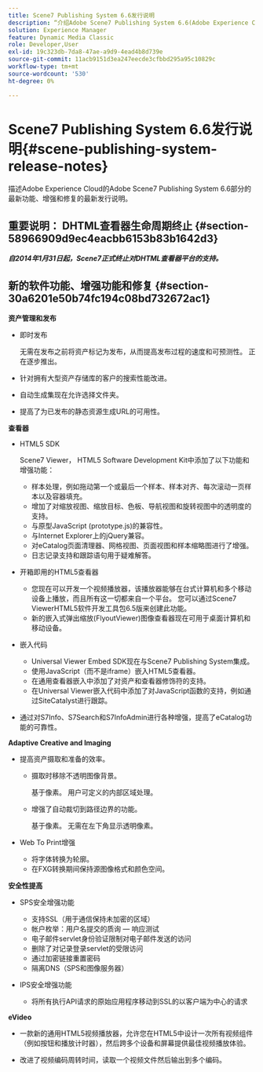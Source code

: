 ```yaml
---
title: Scene7 Publishing System 6.6发行说明
description: “介绍Adobe Scene7 Publishing System 6.6(Adobe Experience Cloud中Adobe Experience Manager解决方案的一部分)的最新功能、增强和修复的最新发行说明。”
solution: Experience Manager
feature: Dynamic Media Classic
role: Developer,User
exl-id: 19c323db-7da8-47ae-a9d9-4ead4b8d739e
source-git-commit: 11acb9151d3ea247eecde3cfbbd295a95c10829c
workflow-type: tm+mt
source-wordcount: '530'
ht-degree: 0%

---
```


# Scene7 Publishing System 6.6发行说明{#scene-publishing-system-release-notes}

描述Adobe Experience Cloud的Adobe Scene7 Publishing System 6.6部分的最新功能、增强和修复的最新发行说明。

## 重要说明： DHTML查看器生命周期终止 {#section-58966909d9ec4eacbb6153b83b1642d3}

***自2014年1月31日起，Scene7正式终止对DHTML查看器平台的支持。***

## 新的软件功能、增强功能和修复 {#section-30a6201e50b74fc194c08bd732672ac1}

**资产管理和发布**

* 即时发布

   无需在发布之前将资产标记为发布，从而提高发布过程的速度和可预测性。 正在逐步推出。

* 针对拥有大型资产存储库的客户的搜索性能改进。
* 自动生成集现在允许选择文件夹。
* 提高了为已发布的静态资源生成URL的可用性。

**查看器**

* HTML5 SDK

   Scene7 Viewer， HTML5 Software Development Kit中添加了以下功能和增强功能：

   * 样本处理，例如拖动第一个或最后一个样本、样本对齐、每次滚动一页样本以及容器填充。
   * 增加了对缩放视图、缩放目标、色板、导航视图和旋转视图中的透明度的支持。
   * 与原型JavaScript (prototype.js)的兼容性。
   * 与Internet Explorer上的jQuery兼容。
   * 对eCatalog页面清理器、网格视图、页面视图和样本缩略图进行了增强。
   * 日志记录支持和跟踪语句用于疑难解答。

* 开箱即用的HTML5查看器

   * 您现在可以开发一个视频播放器，该播放器能够在台式计算机和多个移动设备上播放，而且所有这一切都来自一个平台。 您可以通过Scene7 ViewerHTML5软件开发工具包6.5版来创建此功能。
   * 新的嵌入式弹出缩放(FlyoutViewer)图像查看器现在可用于桌面计算机和移动设备。

* 嵌入代码

   * Universal Viewer Embed SDK现在与Scene7 Publishing System集成。
   * 使用JavaScript（而不是iframe）嵌入HTML5查看器。
   * 在通用查看器嵌入中添加了对资产和查看器修饰符的支持。
   * 在Universal Viewer嵌入代码中添加了对JavaScript函数的支持，例如通过SiteCatalyst进行跟踪。

* 通过对S7Info、S7Search和S7InfoAdmin进行各种增强，提高了eCatalog功能的可靠性。

**Adaptive Creative and Imaging**

* 提高资产摄取和准备的效率。

   * 摄取时移除不透明图像背景。

      基于像素。 用户可定义的内部区域处理。
   * 增强了自动裁切到路径边界的功能。

      基于像素。 无需在左下角显示透明像素。

* Web To Print增强

   * 将字体转换为轮廓。
   * 在FXG转换期间保持源图像格式和颜色空间。

**安全性提高**

* SPS安全增强功能

   * 支持SSL（用于通信保持未加密的区域）
   * 帐户枚举：用户名提交的质询 — 响应测试
   * 电子邮件servlet身份验证限制对电子邮件发送的访问
   * 删除了对记录登录servlet的受限访问
   * 通过加密链接重置密码
   * 隔离DNS（SPS和图像服务器）

* IPS安全增强功能

   * 将所有执行API请求的原始应用程序移动到SSL的以客户端为中心的请求

**eVideo**

* 一款新的通用HTML5视频播放器，允许您在HTML5中设计一次所有视频组件（例如按钮和播放计时器），然后跨多个设备和屏幕提供最佳视频播放体验。

* 改进了视频编码周转时间，读取一个视频文件然后输出到多个编码。
